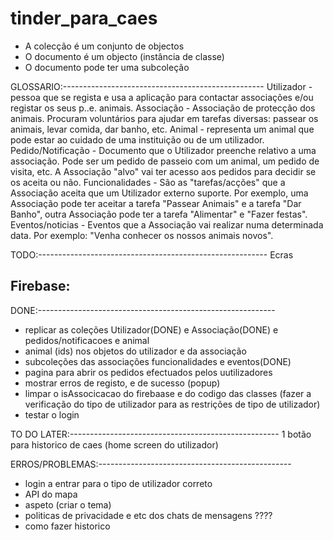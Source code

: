# tinder_para_caes

- A colecção é um conjunto de objectos
- O documento é um objecto (instância de classe)
- O documento pode ter uma subcoleção


GLOSSARIO:--------------------------------------------------
Utilizador - pessoa que se regista e usa a aplicação para contactar associações e/ou registar os seus p..e. animais.
Associação - Associação de protecção dos animais. Procuram voluntários para ajudar em tarefas diversas: passear os animais, levar comida, dar banho, etc.
Animal - representa um animal que pode estar ao cuidado de uma instituição ou de um utilizador.
Pedido/Notificação - Documento que o Utilizador preenche relativo a uma associação. Pode ser um pedido de passeio com um animal, um pedido de visita, etc. A Associação "alvo" vai ter acesso aos pedidos para decidir se os aceita ou não.
Funcionalidades - São as "tarefas/acções" que a Associação aceita que um Utilizador externo suporte. Por exemplo, uma Associação pode ter aceitar a tarefa "Passear Animais" e a tarefa "Dar Banho", outra Associação pode ter a tarefa "Alimentar" e "Fazer festas".
Eventos/noticias - Eventos que a Associação vai realizar numa determinada data. Por exemplo: "Venha conhecer os nossos animais novos".


TODO:--------------------------------------------------------- 
Ecras


Firebase:
- 


DONE:-----------------------------------------------------------
- replicar as coleções Utilizador(DONE) e Associação(DONE) e pedidos/notificacoes e animal
- animal (ids) nos objetos do utilizador e da associação
- subcoleções das associações funcionalidades e eventos(DONE)
- pagina para abrir os pedidos efectuados pelos uutilizadores
- mostrar erros de registo, e de sucesso (popup)
- limpar o isAssocicacao do firebaase e do codigo das classes (fazer a verificação do tipo de utilizador para as restrições de tipo de utilizador)
- testar o login 



TO DO LATER:----------------------------------------------------
1  botão para historico de caes (home screen do utilizador)


ERROS/PROBLEMAS:------------------------------------------------
- login a entrar para o tipo de utilizador correto
- API do mapa
- aspeto (criar o tema)
- politicas de privacidade e etc dos chats de mensagens ????
- como fazer historico
